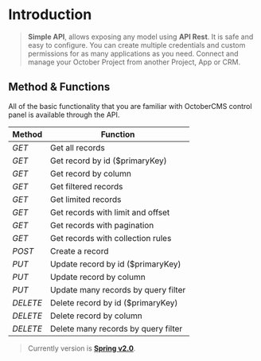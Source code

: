 # Introduction

> **Simple API**, allows exposing any model using **API Rest**. It is safe and easy to configure. You can create multiple credentials and custom permissions for as many applications as you need. Connect and manage your October Project from another Project, App or CRM.


## Method & Functions
All of the basic functionality that you are familiar with OctoberCMS control panel is available through the API.

| Method    | Function                            |
|-----------|-------------------------------------|
| _GET_     | Get all records                     |
| _GET_     | Get record by id ($primaryKey)      |
| _GET_     | Get record by column                |
| _GET_     | Get filtered records                |
| _GET_     | Get limited records                 |
| _GET_     | Get records with limit and offset   |
| _GET_     | Get records with pagination         |
| _GET_     | Get records with collection rules   |
| _POST_    | Create a record                     |
| _PUT_     | Update record by id ($primaryKey)   |
| _PUT_     | Update record by column             |
| _PUT_     | Update many records by query filter |
| _DELETE_  | Delete record by id ($primaryKey)   |
| _DELETE_  | Delete record by column             |
| _DELETE_  | Delete many records by query filter |


> Currently version is [**Spring v2.0**](https://github.com/Awebsome/oc-api-docs/blob/master/2.0.0.md).
